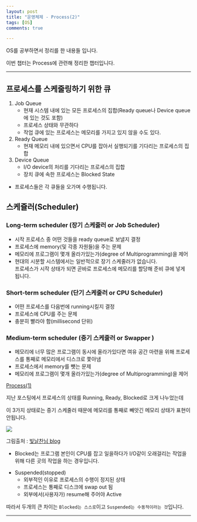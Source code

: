 ```yaml
---
layout: post
title: "운영체제 - Process(2)"
tags: [OS]
comments: true

---
```


OS를 공부하면서 정리를 한 내용들 입니다.<br>

이번 챕터는 Process에 관련해 정리한 챕터입니다.

---

## 프로세스를 스케줄링하기 위한 큐

<ol>
    <li>Job Queue
        <ul>
            <li>현재 시스템 내에 있는 모든 프로세스의 집합(Ready queue나 Device queue에 있는 것도 포함)</li>
            <li>프로세스 상태와 무관하다</li>
            <li>작업 큐에 있는 프로세스는 메모리를 가지고 있지 않을 수도 있다.</li>
        </ul>
    </li>
    <li>Ready Queue 
        <ul>
            <li>현재 메모리 내에 있으면서 CPU를 잡아서 실행되기를 기다리는 프로세스의 집합</li>
        </ul>
    <li>Device Queue
        <ul>
             <li>I/O device의 처리를 기다리는 프로세스의 집합</li>
             <li>장치 큐에 속한 프로세스는 Blocked State</li>
        </ul>
    </li>
</ol>

* 프로세스들은 각 큐들을 오가며 수행됩니다.

## 스케쥴러(Scheduler)

### Long-term scheduler (장기 스케줄러 or Job Scheduler)

* 시작 프로세스 중 어떤 것들을 ready queue로 보낼지 결정
* 프로세스에 memory(및 각종 자원들)을 주는 문제
* 메모리에 프로그램이 몇개 올라가있는가(degree of Multiprogramming)을 제어
* 현대의 시분할 시스템에서는 일반적으로 장기 스케줄러가 없습니다.<br> 프로세스가 시작 상태가 되면 곧바로 프로세스에 메모리를 할당해 준비 큐에 넣게 됩니다.

### Short-term scheduler (단기 스케줄러 or CPU Scheduler)

* 어떤 프로세스를 다음번에 running시킬지 결정
* 프로세스에 CPU를 주는 문제
* 충분히 빨라야 함(millisecond 단위)

### Medium-term scheduler (중기 스케줄러 or Swapper )

* 메모리에 너무 많은 프로그램이 동시에 올라가있다면 여유 공간 마련을 위해 프로세스를 통째로 메모리에서 디스크로 쫓아냄
* 프로세스에서 memory를 뺏는 문제
* 메모리에 프로그램이 몇개 올라가있는가(degree of Multiprogramming)을 제어

<a href = "https://junghyun100.github.io/Process(1)/">Process(1)</a>

지난 포스팅에서 프로세스의 상태를 Running, Ready, Blocked로 크게 나누었는데

이 3가지 상태로는 중기 스케줄러 때문에 메모리를 통째로 빼앗긴 메모리 상태가 표현이 안됩니다.

<img src="https://t1.daumcdn.net/cfile/tistory/99F0C23B5B00FF8D11">

그림출처 : <a href ="https://getchan.github.io/cs/OS_4/">빛날찬님 blog</a>


* Blocked는 프로그램 본인이 CPU를 잡고 일을하다가 I/O같이 오래걸리는 작업을 위해 다른 곳의 작업을 하는 경우입니다.

<ul>
    <li>Suspended(stopped)
      <ul>
        <li> 외부적인 이유로 프로세스의 수행이 정지된 상태
        </li>
        <li> 프로세스는 통째로 디스크에 swap out 됨
        </li>
        <li> 외부에서(사용자가) resume해 주어야 Active
        </li>
      </ul>
    </li>
</ul>

따라서 두개의 큰 차이는 `Blocked는 스스로`이고 `Suspended는 수동적이라는 것`입니다. 



---
